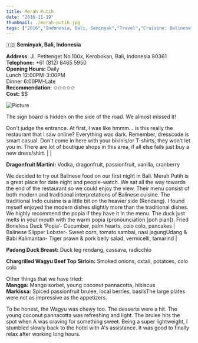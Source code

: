 ```yaml
---
title: Merah Putih
date: "2016-11-19"
thumbnail: ./merah-putih.jpg
tags: ["2016","Indonesia, Bali, Seminyak","Travel","Cruisine: Balinese","Dinner","Drinks"]
---
```

🇮🇩 **Seminyak, Bali, Indonesia**

**Address**: Jl. Petitenget No.100x, Kerobokan, Bali, Indonesia 80361   
**Telephone:** +61 (812) 8465 5950   
**Opening Hours:** Daily  
Lunch 12:00PM-3:00PM   
Dinner 6:00PM-Late  
**Recommendation**: ✩✩✩✩✩​  
**Cost:** $$

![Picture](https://hola-yolo.weebly.com/uploads/4/8/2/0/48209285/1479613594.png?250)

The sign board is hidden on the side of the road. We almost missed it!

Don't judge the entrance. At first, I was like hmmm... is this really the restaurant that I saw online? Everything was dark. Remember, dresscode is smart casual. Don't come in here with your bikinis/or T-shirts, they won't let you in. There are lot of boutique shops in this area, if all else fails just buy a new dress/shirt. |  |

**Dragonfruit Martini:** Vodka, dragonfruit, passionfruit, vanilla, cranberry

We decided to try out Balinese food on our first night in Bali. Merah Putih is a great place for date night and people-watch. We sat all the way towards the end of the restaurant so we could enjoy the view. Their menu consist of both modern and traditional interpretations of Balinese cuisine. The traditional Indo cuisine is a little bit on the heavier side (Rendang). I found myself enjoyed the modern dishes slightly more than the traditional dishes. We highly recommend the popia if they have it in the menu. The duck just melts in your mouth with the warm popia (pronounciation \[poh pian\]). Fried Boneless Duck ‘Popia’- Cucumber, palm hearts, colo colo, pancakes | Balinese Slipper Lobster- Sweet corn, tomato sambai, nasi jagungUdang & Babi Kalimantan- Tiger prawn & pork belly salad, vermicelli, tamarind |

**Padang Duck Breast:** ​Duck leg rendang, cassava, radicchio

**Chargrilled Wagyu Beef Top Sirloin:** ​Smoked onions, oxtail, potatoes, colo colo

Other things that we have tried:  
**Mangga:** Mango sorbet, young coconut pannacotta, hibiscus  
**Markissa:** Spiced passionfruit brulee, local berries, basilsThe large plates were not as impressive as the appetizers. 

To be honest, the Wagyu was chewy too. The desserts were a hit. The young coconut pannacotta was refreshing and light. The brulee hits the spot when A was craving for something sweet. Being a super lightweight, I stumbled slowly back to the hotel with A's assistance. It was good to finally relax after working long hours.